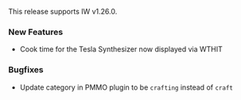 This release supports IW v1.26.0.

### New Features

- Cook time for the Tesla Synthesizer now displayed via WTHIT

### Bugfixes

- Update category in PMMO plugin to be `crafting` instead of `craft`